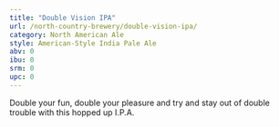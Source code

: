 ```yaml
---
title: "Double Vision IPA"
url: /north-country-brewery/double-vision-ipa/
category: North American Ale
style: American-Style India Pale Ale
abv: 0
ibu: 0
srm: 0
upc: 0
---
```

Double your fun, double your pleasure and try and stay out of double trouble with this hopped up I.P.A.
